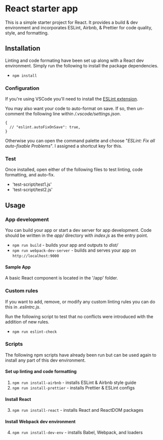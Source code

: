 # React starter app

This is a simple starter project for React. It provides a build & dev environment and incorporates ESLint, Airbnb, & Prettier for code quality, style, and formatting.

## Installation

Linting and code formating have been set up along with a React dev environment.  Simply run the following to install the package dependencies.

- `npm install`

### Configuration

If you're using VSCode you'll need to install the [ESLint extension](https://marketplace.visualstudio.com/items?itemName=dbaeumer.vscode-eslint).

You may also want your code to auto-format on save. If so, then un-comment the following line within */.vscode/settings.json*.

```jsonc
{
  // "eslint.autoFixOnSave": true,
}
```

Otherwise you can open the command palette and choose "*ESLint: Fix all auto-fixable Problems*". I assigned a shortcut key for this.

### Test

Once installed, open either of the following files to test linting, code formatting, and auto-fix.

- 'test-script/test1.js'
- 'test-script/test2.js'

## Usage

### App development

You can build your app or start a dev server for app development. Code should be written in the *app/* directory with *index.js* as the entry point.

- `npm run build` - builds your app and outputs to *dist/*
- `npm run webpack-dev-server` - builds and serves your app on `http://localhost:9000`

#### Sample App

A basic React component is located in the '/app' folder.

### Custom rules

If you want to add, remove, or modify any custom linting rules you can do this in *.eslintrc.js*.

Run the following script to test that no conflicts were introduced with the addition of new rules.

- `npm run eslint-check`

### Scripts

The following npm scripts have already been run but can be used again to install any part of this dev environment.

#### Set up linting and code formatting

1. `npm run install-airbnb` - installs ESLint & Airbnb style guide
2. `npm run install-prettier` - installs Prettier & ESLint configs

#### Install React

3. `npm run install-react` - installs React and ReactDOM packages

#### Install Webpack dev environment

4. `npm run install-dev-env` - installs Babel, Webpack, and loaders